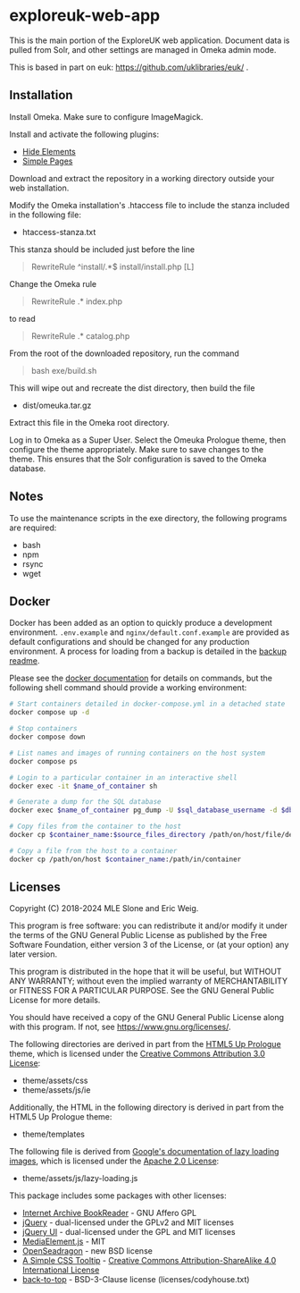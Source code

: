 exploreuk-web-app
=================

This is the main portion of the ExploreUK web application. Document
data is pulled from Solr, and other settings are managed in Omeka
admin mode.

This is based in part on euk: https://github.com/uklibraries/euk/ .

Installation
------------

Install Omeka.  Make sure to configure ImageMagick.

Install and activate the following plugins:

* [Hide Elements](https://github.com/zerocrates/HideElements)
* [Simple Pages](https://github.com/omeka/plugin-SimplePages)

Download and extract the repository in a working directory outside
your web installation.

Modify the Omeka installation's .htaccess file to include the
stanza included in the following file:

* htaccess-stanza.txt

This stanza should be included just before the line

> RewriteRule ^install/.\*$ install/install.php [L]

Change the Omeka rule

> RewriteRule .\* index.php

to read

> RewriteRule .\* catalog.php

From the root of the downloaded repository, run the command

> bash exe/build.sh

This will wipe out and recreate the dist directory, then build the file

* dist/omeuka.tar.gz

Extract this file in the Omeka root directory.

Log in to Omeka as a Super User.  Select the Omeuka Prologue theme,
then configure the theme appropriately.  Make sure to save changes to
the theme.  This ensures that the Solr configuration is saved to the
Omeka database.

Notes
-----

To use the maintenance scripts in the exe directory, the following
programs are required:

* bash
* npm
* rsync
* wget

Docker
------

Docker has been added as an option to quickly produce a development environment. `.env.example` and `nginx/default.conf.example` are provided as default configurations and should be changed for any production environment. A process for loading from a backup is detailed in the [backup readme](/backup/README.md).

Please see the [docker documentation](https://docs.docker.com/) for details on commands, but the following shell command should provide a working environment:
```bash
# Start containers detailed in docker-compose.yml in a detached state
docker compose up -d

# Stop containers
docker compose down

# List names and images of running containers on the host system
docker compose ps

# Login to a particular container in an interactive shell
docker exec -it $name_of_container sh

# Generate a dump for the SQL database
docker exec $name_of_container pg_dump -U $sql_database_username -d $db_name > /path/on/host/backup.sql

# Copy files from the container to the host
docker cp $container_name:$source_files_directory /path/on/host/file/destination

# Copy a file from the host to a container
docker cp /path/on/host $container_name:/path/in/container
```

Licenses
--------

Copyright (C) 2018-2024 MLE Slone and Eric Weig.

This program is free software: you can redistribute it and/or modify
it under the terms of the GNU General Public License as published by
the Free Software Foundation, either version 3 of the License, or
(at your option) any later version.

This program is distributed in the hope that it will be useful,
but WITHOUT ANY WARRANTY; without even the implied warranty of
MERCHANTABILITY or FITNESS FOR A PARTICULAR PURPOSE.  See the
GNU General Public License for more details.

You should have received a copy of the GNU General Public License
along with this program.  If not, see <https://www.gnu.org/licenses/>.

The following directories are derived in part from the [HTML5 Up Prologue](https://html5up.net/prologue)
theme, which is licensed under the
[Creative Commons Attribution 3.0 License](https://creativecommons.org/licenses/by/3.0/):

* theme/assets/css
* theme/assets/js/ie

Additionally, the HTML in the following directory is derived in part from the
HTML5 Up Prologue theme:

* theme/templates

The following file is derived from [Google's documentation of lazy loading images](https://developers.google.com/web/fundamentals/performance/lazy-loading-guidance/images-and-video/), which is licensed under the [Apache 2.0 License](https://www.apache.org/licenses/LICENSE-2.0):

* theme/assets/js/lazy-loading.js

This package includes some packages with other licenses:

* [Internet Archive BookReader](https://github.com/internetarchive/bookreader) - GNU Affero GPL
* [jQuery](http://jquery.com/) - dual-licensed under the GPLv2 and MIT licenses
* [jQuery UI](https://jqueryui.com/) - dual-licensed under the GPL and MIT licenses
* [MediaElement.js](https://www.mediaelementjs.com/) - MIT
* [OpenSeadragon](https://openseadragon.github.io/) - new BSD license
* [A Simple CSS Tooltip](https://chrisbracco.com/a-simple-css-tooltip/) - [Creative Commons Attribution-ShareAlike 4.0 International License](https://creativecommons.org/licenses/by-sa/4.0/)
* [back-to-top](https://github.com/CodyHouse/back-to-top) - BSD-3-Clause license (licenses/codyhouse.txt)
